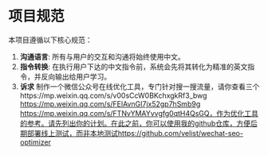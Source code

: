# 项目规范

本项目遵循以下核心规范：

1.  **沟通语言**: 所有与用户的交互和沟通将始终使用中文。
2.  **指令转换**: 在执行用户下达的中文指令前，系统会先将其转化为精准的英文指令，并反向输出给用户学习。
3.  **诉求** 制作一个微信公众号在线优化工具，专门针对搜一搜流量，请你查看三个https://mp.weixin.qq.com/s/v00sCcW0BKchxgkRf3_bwg  https://mp.weixin.qq.com/s/FElAvnGI7jx52gp7hSmb9g https://mp.weixin.qq.com/s/FTNvYMAYvvgfg0qtH4QsGQ，作为优化工具的参考。请先列出你的计划。在此之前，你可以使用我的github仓库，方便后期部署线上测试，而非本地测试https://github.com/velist/wechat-seo-optimizer

